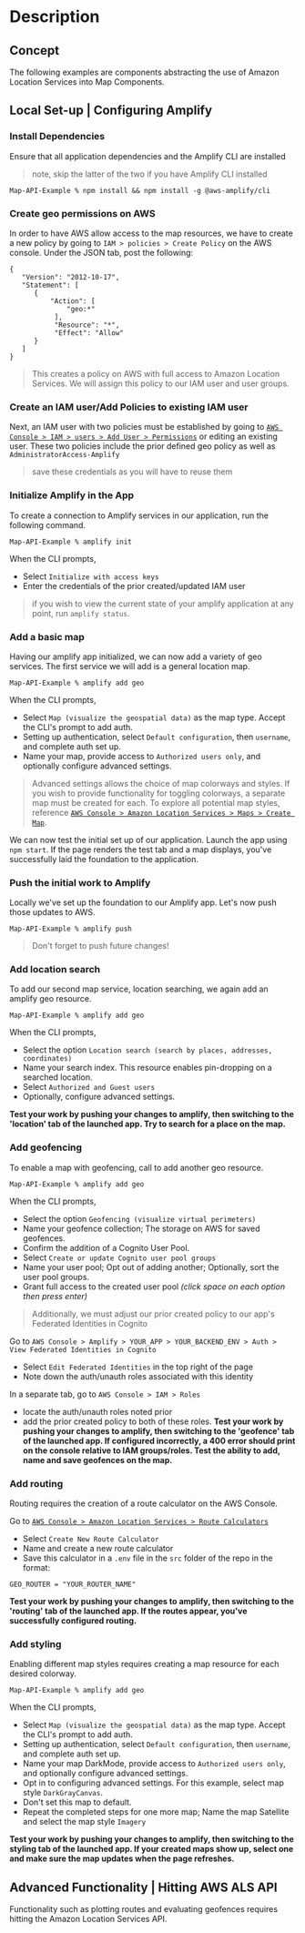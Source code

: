 # Description

## Concept

The following examples are components abstracting the use of Amazon Location Services into Map Components.

## Local Set-up | Configuring Amplify

### Install Dependencies
Ensure that all application dependencies and the Amplify CLI are installed
> note, skip the latter of the two if you have Amplify CLI installed
```
Map-API-Example % npm install && npm install -g @aws-amplify/cli
```


### Create geo permissions on AWS
In order to have AWS allow access to the map resources, we have to create a new policy by going to `IAM > policies > Create Policy` on the AWS console. Under the JSON tab, post the following:
```
{
   "Version": "2012-10-17",
   "Statement": [ 
      { 
          "Action": [
              "geo:*"
           ],
           "Resource": "*", 
           "Effect": "Allow"
      }
   ]
}
```
> This creates a policy on AWS with full access to Amazon Location Services. We will assign this policy to our IAM user and user groups.



### Create an IAM user/Add Policies to existing IAM user
Next, an IAM user with two policies must be established by going to [`AWS Console > IAM > users > Add User > Permissions`](https://us-east-1.console.aws.amazon.com/iam/home#/users) or editing an existing user. These two policies include the prior defined geo policy as well as `AdministratorAccess-Amplify`

> save these credentials as you will have to reuse them



### Initialize Amplify in the App
To create a connection to Amplify services in our application, run the following command.
```
Map-API-Example % amplify init
```
When the CLI prompts,
- Select `Initialize with access keys`
- Enter the credentials of the prior created/updated IAM user

> if you wish to view the current state of your amplify application at any point, run `amplify status`.


### Add a basic map
Having our amplify app initialized, we can now add a variety of geo services. The first service we will add is a general location map.
```
Map-API-Example % amplify add geo
```
When the CLI prompts, 
- Select `Map (visualize the geospatial data)` as the map type. Accept the CLI's prompt to add auth.
- Setting up authentication, select `Default configuration`, then `username`, and complete auth set up.
- Name your map, provide access to `Authorized users only`, and optionally configure advanced settings.

> Advanced settings allows the choice of map colorways and styles. If you wish to provide functionality for toggling colorways, a separate map must be created for each. To explore all potential map styles, reference [`AWS Console > Amazon Location Services > Maps > Create Map`](https://us-east-1.console.aws.amazon.com/location/maps/home?region=us-east-1#/).

We can now test the initial set up of our application. Launch the app using `npm start`. If the page renders the test tab and a map displays, you've successfully laid the foundation to the application.


### Push the initial work to Amplify
Locally we've set up the foundation to our Amplify app. Let's now push those updates to AWS.
```
Map-API-Example % amplify push
```
> Don't forget to push future changes!

### Add location search
To add our second map service, location searching, we again add an amplify geo resource.
```
Map-API-Example % amplify add geo
```
When the CLI prompts,
- Select the option `Location search (search by places, addresses, coordinates)`
- Name your search index. This resource enables pin-dropping on a searched location.
- Select `Authorized and Guest users`
- Optionally, configure advanced settings.

**Test your work by pushing your changes to amplify, then switching to the 'location' tab of the launched app. Try to search for a place on the map.**

### Add geofencing
To enable a map with geofencing, call to add another geo resource.
```
Map-API-Example % amplify add geo
```
When the CLI prompts,
- Select the option `Geofencing (visualize virtual perimeters)`
- Name your geofence collection; The storage on AWS for saved geofences.
- Confirm the addition of a Cognito User Pool.
- Select `Create or update Cognito user pool groups`
- Name your user pool; Opt out of adding another; Optionally, sort the user pool groups.
- Grant full access to the created user pool *(click space on each option then press enter)*

> Additionally, we must adjust our prior created policy to our app's Federated Identities in Cognito

Go to `AWS Console > Amplify > YOUR_APP > YOUR_BACKEND_ENV > Auth > View Federated Identities in Cognito`
- Select `Edit Federated Identities` in the top right of the page
- Note down the auth/unauth roles associated with this identity

In a separate tab, go to `AWS Console > IAM > Roles`
- locate the auth/unauth roles noted prior
- add the prior created policy to both of these roles.
**Test your work by pushing your changes to amplify, then switching to the 'geofence' tab of the launched app. If configured incorrectly, a 400 error should print on the console relative to IAM groups/roles. Test the ability to add, name and save geofences on the map.**

### Add routing
Routing requires the creation of a route calculator on the AWS Console. 

Go to [`AWS Console > Amazon Location Services > Route Calculators`](https://us-east-1.console.aws.amazon.com/location/routes/home?region=us-east-1)
- Select `Create New Route Calculator`
- Name and create a new route calculator
- Save this calculator in a `.env` file in the `src` folder of the repo in the format:
```
GEO_ROUTER = "YOUR_ROUTER_NAME"
```
**Test your work by pushing your changes to amplify, then switching to the 'routing' tab of the launched app. If the routes appear, you've successfully configured routing.**

### Add styling
Enabling different map styles requires creating a map resource for each desired colorway.
```
Map-API-Example % amplify add geo
```
When the CLI prompts, 
- Select `Map (visualize the geospatial data)` as the map type. Accept the CLI's prompt to add auth.
- Setting up authentication, select `Default configuration`, then `username`, and complete auth set up.
- Name your map DarkMode, provide access to `Authorized users only`, and optionally configure advanced settings.
- Opt in to configuring advanced settings. For this example, select map style `DarkGrayCanvas`.
- Don't set this map to default.
- Repeat the completed steps for one more map; Name the map Satellite and select the map style `Imagery`

**Test your work by pushing your changes to amplify, then switching to the styling tab of the launched app. If your created maps show up, select one and make sure the map updates when the page refreshes.**


## Advanced Functionality | Hitting AWS ALS API
Functionality such as plotting routes and evaluating geofences requires hitting the Amazon Location Services API.
